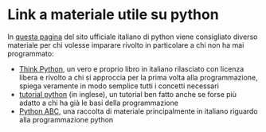 # Link a materiale utile su python 

In [questa pagina](https://www.python.it/doc/newbie/) del sito ufficiale italiano di python 
viene consigliato diverso materiale per chi volesse imparare rivolto in particolare a chi non ha mai programmato:
- [Think Python](https://github.com/AllenDowney/ThinkPythonItalian/blob/master/thinkpython_italian.pdf), un vero e proprio libro in italiano rilasciato con licenza libera e rivolto a chi si approccia per la prima volta alla programmazione, spiega veramente in modo semplice tutti i concetti necessari
- [tutorial python](https://docs.python.org/3/tutorial/index.html) (in inglese), un tutorial ben fatto anche se forse più adatto a chi ha già le basi della programmazione
- [Python ABC](https://pythonitalia.github.io/python-abc/), una raccolta di materiale principalmente in italiano riguardo alla programmazione python
